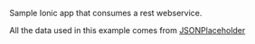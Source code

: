Sample Ionic app that consumes a rest webservice.

All the data used in this example comes from [JSONPlaceholder](http://jsonplaceholder.typicode.com/)